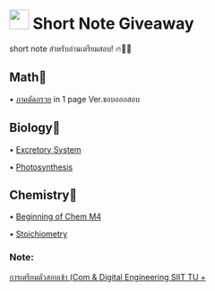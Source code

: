 # <img src="https://media.giphy.com/media/TahPFDVghjHps1jp8x/giphy.gif" width="35"> Short Note Giveaway
short note สำหรับอ่านเตรียมสอบ! 🔥💪🏻

## Math🔢
• [ภาคตัดกรวย](https://github.com/incluDna/ShortNote_GiveAway/blob/main/Maths/ภาคตัดกรวย.pdf) in 1 page Ver.ชอบออกสอบ

Biology🌱
-------
• [Excretory System](https://github.com/incluDna/ShortNote_GiveAway/blob/6b660436761faede17fb214e41073e3e70619ccc/Biology/Excretory%20System.pdf)
 
• [Photosynthesis](https://github.com/incluDna/ShortNote_GiveAway/blob/e7e96b0eb7cb7db802bd02d9b26c52f18f5bbd7a/Biology/Photosynthesis.pdf)

Chemistry🧪
-------
• [Beginning of Chem M4](https://github.com/incluDna/ShortNote_GiveAway/blob/1827748c66ceffd0327aef7eb2551f1b042d966a/Chemistry/Beginning%20of%20Chem%20M4.pdf)

• [Stoichiometry](https://github.com/incluDna/ShortNote_GiveAway/blob/a1293b2a22a38331e2594acee9c1e50a497be943/Chemistry/Stoichiometry.pdf)

### Note:
[การเตรียมตัวสอบเข้า (Com & Digital Engineering SIIT TU + ](https://github.com/incluDna/University_preparation)
